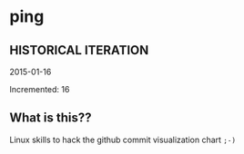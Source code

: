 # ping

## HISTORICAL ITERATION
2015-01-16

Incremented: 16

## What is this?? 
Linux skills to hack the github commit visualization chart `;-)`
